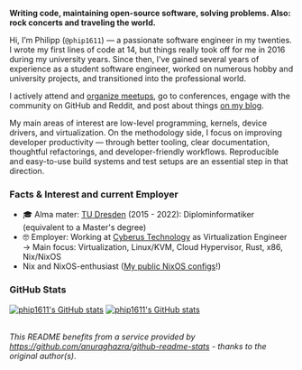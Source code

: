 **Writing code, maintaining open-source software, solving problems. Also: rock concerts and traveling the world.**

Hi, I’m Philipp (`@phip1611`) — a passionate software engineer in my twenties.
I wrote my first lines of code at 14, but things really took off for me in
2016 during my university years. Since then, I’ve gained several years of
experience as a student software engineer, worked on numerous hobby and
university projects, and transitioned into the professional world.

I actively attend and [organize meetups](https://ukvly.org/), go to
conferences, engage with the community on GitHub and Reddit, and post about
things [on my blog](https://phip1611.de/).

My main areas of interest are low-level programming, kernels, device drivers,
and virtualization. On the methodology side, I focus on improving developer
productivity — through better tooling, clear documentation, thoughtful
refactorings, and developer-friendly workflows. Reproducible and easy-to-use
build systems and test setups are an essential step in that direction.


### Facts & Interest  and current Employer

- 🎓 Alma mater: [TU Dresden](https://tu-dresden.de/) (2015 - 2022): Diplominformatiker (equivalent to a Master's degree)
- 🤓 Employer: Working at [Cyberus Technology](https://www.cyberus-technology.de/) as Virtualization Engineer \
  → Main focus: Virtualization, Linux/KVM, Cloud Hypervisor, Rust, x86, Nix/NixOS
- Nix and NixOS-enthusiast ([My public NixOS configs](https://github.com/phip1611/nixos-configs)!)

### GitHub Stats

[![phip1611's GitHub stats](https://github-readme-stats.vercel.app/api?username=phip1611&show_icons=true&count_private=true&theme=slateorange)](https://github.com/anuraghazra/github-readme-stats "My Github stats")
[![phip1611's GitHub stats](https://github-readme-stats.vercel.app/api/top-langs/?username=phip1611&theme=slateorange&layout=compact)](https://github.com/anuraghazra/github-readme-stats "My Github stats")


\
*This README benefits from a service provided by https://github.com/anuraghazra/github-readme-stats - thanks to the original author(s)*.

